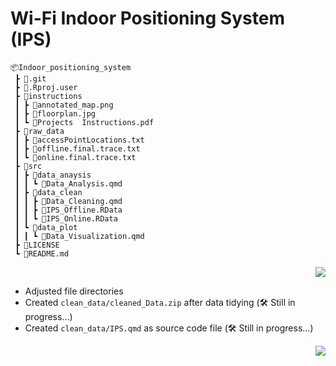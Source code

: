 # Wi-Fi Indoor Positioning System (IPS)

```
📦Indoor_positioning_system
 ┣ 📂.git
 ┣ 📂.Rproj.user
 ┣ 📂instructions
 ┃ ┣ 📄annotated_map.png
 ┃ ┣ 📄floorplan.jpg
 ┃ ┗ 📄Projects  Instructions.pdf
 ┣ 📂raw_data
 ┃ ┣ 📄accessPointLocations.txt
 ┃ ┣ 📄offline.final.trace.txt
 ┃ ┗ 📄online.final.trace.txt
 ┣ 📂src
 ┃ ┣ 📂data_anaysis
 ┃ ┃ ┗ 📄Data_Analysis.qmd
 ┃ ┣ 📂data_clean
 ┃ ┃ ┣ 📄Data_Cleaning.qmd
 ┃ ┃ ┣ 📄IPS_Offline.RData
 ┃ ┃ ┗ 📄IPS_Online.RData
 ┃ ┗ 📂data_plot
 ┃ ┃ ┗ 📄Data_Visualization.qmd
 ┣ 📄LICENSE
 ┗ 📄README.md
```

<p align="right">
<a href="https://github.com/cyrus-pdx/Indoor_positioning_system/tree/SingSong" target="_blank">
<img src="https://img.shields.io/badge/Wi--Fi IPS-v0.1-blue.svg?logo=Wikiquote" />
</a>
</p>


- Adjusted file directories
- Created `clean_data/cleaned_Data.zip` after data tidying (🛠️ Still in progress...)
- Created `clean_data/IPS.qmd` as source code file (🛠️ Still in progress...)

<p align="right">
<a href="https://github.com/cyrus-pdx/Indoor_positioning_system/tree/SingSong" target="_blank">
<img src="https://img.shields.io/github/last-commit/cyrus-pdx/Indoor_positioning_system/SingSong" />
</a>
</p>